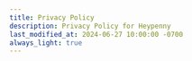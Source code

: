 ```yaml
---
title: Privacy Policy
description: Privacy Policy for Heypenny
last_modified_at: 2024-06-27 10:00:00 -0700
always_light: true
---
```


<div
  name="termly-embed"
  data-id="c97dcb5f-9f13-4de9-b05d-c1616a85f723"
  style="max-width: var(--content-width); margin: auto"
></div>
<script type="text/javascript">(function(d, s, id) {
  var js, tjs = d.getElementsByTagName(s)[0];
  if (d.getElementById(id)) return;
  js = d.createElement(s); js.id = id;
  js.src = "https://app.termly.io/embed-policy.min.js";
  tjs.parentNode.insertBefore(js, tjs);
}(document, 'script', 'termly-jssdk'));</script>
